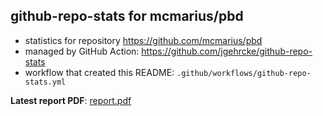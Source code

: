 ## github-repo-stats for mcmarius/pbd

- statistics for repository https://github.com/mcmarius/pbd
- managed by GitHub Action: https://github.com/jgehrcke/github-repo-stats
- workflow that created this README: `.github/workflows/github-repo-stats.yml`

**Latest report PDF**: [report.pdf](https://github.com/mcmarius/traffic-stats/raw/github-repo-stats/mcmarius/pbd/latest-report/report.pdf)

